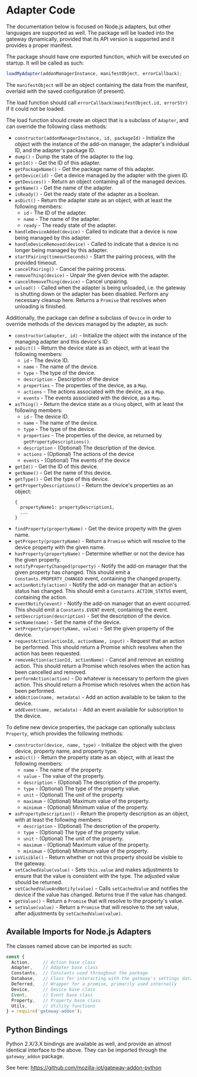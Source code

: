 # Adapter Code

The documentation below is focused on Node.js adapters, but other languages are supported as well. The package will be loaded into the gateway dynamically, provided that its API version is supported and it provides a proper manifest.

The package should have one exported function, which will be executed on startup. It will be called as such:

```javascript
loadMyAdapter(addonManagerInstance, manifestObject, errorCallback);
```

The `manifestObject` will be an object containing the data from the manifest, overlaid with the saved configuration (if present).

The load function should call `errorCallback(manifestObject.id, errorStr)` if it could not be loaded.

The load function should create an object that is a subclass of `Adapter`, and can override the following class methods:

- `constructor(addonManagerInstance, id, packageId)` - Initialize the object with the instance of the add-on manager, the adapter's individual ID, and the adapter's package ID.
- `dump()` - Dump the state of the adapter to the log.
- `getId()` - Get the ID of this adapter.
- `getPackageName()` - Get the package name of this adapter.
- `getDevice(id)` - Get a device managed by the adapter with the given ID.
- `getDevices()` - Return an object containing all of the managed devices.
- `getName()` - Get the name of the adapter.
- `isReady()` - Get the ready state of the adapter as a boolean.
- `asDict()` - Return the adapter state as an object, with at least the following members:
    - `id` - The ID of the adapter.
    - `name` - The name of the adapter.
    - `ready` - The ready state of the adapter.
- `handleDeviceAdded(device)` - Called to indicate that a device is now being managed by this adapter.
- `handleDeviceRemoved(device)` - Called to indicate that a device is no longer being managed by this adapter.
- `startPairing(timeoutSeconds)` - Start the pairing process, with the provided timeout.
- `cancelPairing()` - Cancel the pairing process.
- `removeThing(device)` - Unpair the given device with the adapter.
- `cancelRemoveThing(device)` - Cancel unpairing.
- `unload()` - Called when the adapter is being unloaded, i.e. the gateway is shutting down or the adapter has been disabled. Perform any necessary cleanup here. Returns a `Promise` that resolves when unloading is finished.

Additionally, the package can define a subclass of `Device` in order to override methods of the devices managed by the adapter, as such:

- `constructor(adapter, id)` - Initialize the object with the instance of the managing adapter and this device's ID.
- `asDict()` - Return the device state as an object, with at least the following members:
    - `id` - The device ID.
    - `name` - The name of the device.
    - `type` - The type of the device.
    - `description` - Description of the device
    - `properties` - The properties of the device, as a `Map`.
    - `actions` - The actions associated with the device, as a `Map`.
    - `events` - The events associated with the device, as a `Map`.
- `asThing()` - Return the device state as a `thing` object, with at least the following members:
    - `id` - The device ID.
    - `name` - The name of the device.
    - `type` - The type of the device.
    - `properties` - The properties of the device, as returned by `getPropertyDescriptions()`.
    - `description` - (Optional) The description of the device.
    - `actions` - (Optional) The actions of the device
    - `events` - (Optional) The events of the device
- `getId()` - Get the ID of this device.
- `getName()` - Get the name of this device.
- `getType()` - Get the type of this device.
- `getPropertyDescriptions()` - Return the device's properties as an object:
    ```
    {
      propertyName1: propertyDescription1,
      ...
    }
    ```
- `findProperty(propertyName)` - Get the device property with the given name.
- `getProperty(propertyName)` - Return a `Promise` which will resolve to the device property with the given name.
- `hasProperty(propertyName)` - Determine whether or not the device has the given property.
- `notifyPropertyChanged(property)` - Notify the add-on manager that the given property has changed. This should emit a `Constants.PROPERTY_CHANGED` event, containing the changed property.
- `actionNotify(action)` - Notify the add-on manager that an action's status has changed. This should emit a `Constants.ACTION_STATUS` event, containing the action.
- `eventNotify(event)` - Notify the add-on manager that an event occurred. This should emit a `Constants.EVENT` event, containing the event.
- `setDescription(description)` - Set the description of the device.
- `setName(name)` - Set the name of the device.
- `setProperty(propertyName, value)` - Set the given property of the device.
- `requestAction(actionId, actionName, input)` - Request that an action be performed. This should return a Promise which resolves when the action has been requested.
- `removeAction(actionId, actionName)` - Cancel and remove an existing action. This should return a Promise which resolves when the action has been cancelled and removed.
- `performAction(action)` - Do whatever is necessary to perform the given action. This should return a Promise which resolves when the action has been performed.
- `addAction(name, metadata)` - Add an action available to be taken to the device.
- `addEvent(name, metadata)` - Add an event available for subscription to the device.

To define new device properties, the package can optionally subclass `Property`, which provides the following methods:

- `constructor(device, name, type)` - Initialize the object with the given device, property name, and property type.
- `asDict()` - Return the property state as an object, with at least the following members:
    - `name` - The name of the property.
    - `value` - The value of the property.
    - `description` - (Optional) The description of the property.
    - `type` - (Optional) The type of the property value.
    - `unit` - (Optional) The unit of the property.
    - `maximum` - (Optional) Maximum value of the property.
    - `minimum` - (Optional) Minimum value of the property.
- `asPropertyDescription()` - Return the property description as an object, with at least the following members:
    - `description` - (Optional) The description of the property.
    - `type` - (Optional) The type of the property value.
    - `unit` - (Optional) The unit of the property.
    - `maximum` - (Optional) Maximum value of the property.
    - `minimum` - (Optional) Minimum value of the property.
- `isVisible()` - Return whether or not this property should be visible to the gateway.
- `setCachedValue(value)` - Sets `this.value` and makes adjustments to ensure that the value is consistent with the type. The adjusted value should be returned.
- `setCachedValueAndNotify(value)` - Calls `setCachedValue` and notifies the device if the value has changed. Returns true if the value has changed.
- `getValue()` - Return a `Promise` that will resolve to the property's value.
- `setValue(value)` - Return a `Promise` that will resolve to the set value, after adjustments by `setCachedValue(value)`.

## Available Imports for Node.js Adapters

The classes named above can be imported as such:

```javascript
const {
  Action,     // Action base class
  Adapter,    // Adapter base class
  Constants,  // Constants used throughout the package
  Database,   // Class for interacting with the gateway's settings database
  Deferred,   // Wrapper for a promise, primarily used internally
  Device,     // Device base class
  Event,      // Event base class
  Property,   // Property base class
  Utils,      // Utility functions
} = require('gateway-addon');
```

## Python Bindings

Python 2.X/3.X bindings are available as well, and provide an almost identical interface to the above. They can be imported through the `gateway_addon` package.

See here: https://github.com/mozilla-iot/gateway-addon-python